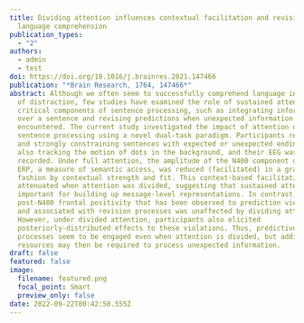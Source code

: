 ```yaml
---
title: Dividing attention influences contextual facilitation and revision during
  language comprehension
publication_types:
  - "2"
authors:
  - admin
  - test
doi: https://doi.org/10.1016/j.brainres.2021.147466
publication: "*Brain Research, 1764, 147466*"
abstract: Although we often seem to successfully comprehend language in the face
  of distraction, few studies have examined the role of sustained attention in
  critical components of sentence processing, such as integrating information
  over a sentence and revising predictions when unexpected information is
  encountered. The current study investigated the impact of attention on
  sentence processing using a novel dual-task paradigm. Participants read weakly
  and strongly constraining sentences with expected or unexpected endings while
  also tracking the motion of dots in the background, and their EEG was
  recorded. Under full attention, the amplitude of the N400 component of the
  ERP, a measure of semantic access, was reduced (facilitated) in a graded
  fashion by contextual strength and fit. This context-based facilitation was
  attenuated when attention was divided, suggesting that sustained attention is
  important for building up message-level representations. In contrast, the
  post-N400 frontal positivity that has been observed to prediction violations
  and associated with revision processes was unaffected by dividing attention.
  However, under divided attention, participants also elicited
  posteriorly-distributed effects to these violations. Thus, predictive
  processes seem to be engaged even when attention is divided, but additional
  resources may then be required to process unexpected information.
draft: false
featured: false
image:
  filename: featured.png
  focal_point: Smart
  preview_only: false
date: 2022-09-22T00:42:58.555Z
---
```

